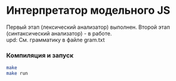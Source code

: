 # Интерпретатор модельного JS
Первый этап (лексический анализатор) выполнен. 
Второй этап (синтаксический анализатор) - в работе.
\
upd: См. грамматику в файле gram.txt

### Компиляция и запуск
```sh
make
make run
```